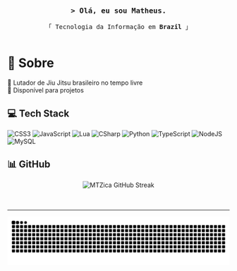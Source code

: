 <h3 align="center">
    <samp>
        &gt; Olá, eu sou <b>Matheus</b>.
    </samp>
</h3>

<p align="center"> 
  <samp>
    「 Tecnologia da Informação em <b>Brazil</b> 」
    <br>
  </samp>
  <br>
</p>

# 💫 Sobre
🥋 Lutador de Jiu Jitsu brasileiro no tempo livre<br>
🚀 Disponível para projetos<br>

## 💻 Tech Stack
![CSS3](https://img.shields.io/badge/css3-%231572B6.svg?style=for-the-badge&logo=css3&logoColor=white)
![JavaScript](https://img.shields.io/badge/javascript-%23323330.svg?style=for-the-badge&logo=javascript&logoColor=%23F7DF1E)
![Lua](https://img.shields.io/badge/lua-%232C2D72.svg?style=for-the-badge&logo=lua&logoColor=white)
![CSharp](https://img.shields.io/badge/C%23-239120.svg?style=for-the-badge&logo=c#&logoColor=white)
![Python](https://img.shields.io/badge/python-3670A0?style=for-the-badge&logo=python&logoColor=ffdd54)
![TypeScript](https://img.shields.io/badge/typescript-%23007ACC.svg?style=for-the-badge&logo=typescript&logoColor=white)
![NodeJS](https://img.shields.io/badge/node.js-6DA55F?style=for-the-badge&logo=node.js&logoColor=white)
![MySQL](https://img.shields.io/badge/MySQL-20232A?logo=mysql&logoColor=white&style=for-the-badge)

## 📊 GitHub
<div align="center">
    <img src="https://github-readme-streak-stats.herokuapp.com/?user=MTzica&theme=neon-dark&hide_border=falso&border_radius=4&locale=pt_BR&date_format=M%20j%5B%2C%20Y%5D&mode=weekly&Fogo=EB5454)](https://git.io/streak-stats)" alt="MTZica GitHub Streak" />
</div>
<br>
<div align="center">

</div>
<br>

---
<p align="center">
  <img src="https://github.com/minemalox/minemalox/blob/output/github-contribution-grid-snake-dark.svg">
</p>
